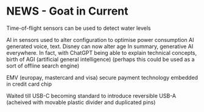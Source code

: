 <!-- SPDX-License-Identifier: zlib-acknowledgement -->
# NEWS - Goat in Current

Time-of-flight sensors can be used to detect water levels 

AI in sensors used to alter configuration to optimise power consumption
AI generated voice, text. Disney can now alter age
In summary, generative AI everywhere.
In fact, with ChatGPT being able to explain technical concepts, birth of AGI (artificial general intelligence)
(perhaps this could be used as a sort of offline search engine)

EMV (europay, mastercard and visa) secure payment technology embedded in credit card chip

Waited till USB-C becoming standard to introduce reversible USB-A (acheived with movable plastic divider and duplicated pins)
